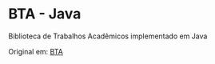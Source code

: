 # BTA - Java

Biblioteca de Trabalhos Acadêmicos implementado em Java

Original em: [BTA](https://www.bta.fateccarapicuiba.edu.br/)

